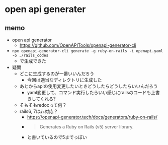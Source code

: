 # open api generater

## memo
- open api generator
    - https://github.com/OpenAPITools/openapi-generator-cli
- `npx openapi-generator-cli generate -g ruby-on-rails -i openapi.yaml -o ./rails_codes`
    - で生成できた
- 疑問
    - どこに生成するのが一番いいんだろう
        - 今回は適当なディレクトリに生成した
    - あとからapiの使用変更したいときどうしたらどうしたらいいんだろう
        - yaml変更して、コマンド実行したらいい感じにrailsのコードも上書きしてくれる?
    - そもそもredocって何？
    - rails6, 7は非対応？
        - https://openapi-generator.tech/docs/generators/ruby-on-rails/
        - >Generates a Ruby on Rails (v5) server library.
        - と書いているので5までっぽい

